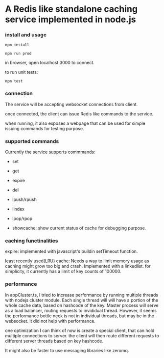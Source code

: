 #  A Redis like standalone caching service implemented in node.js


### install and usage

`npm install`

`npm run prod`

in browser, open localhost:3000 to connect. 

to run unit tests:

`npm test` 


### connection
The service will be accepting websocket connections from client.

once connected, the client can issue Redis like commands to the service.

when running, it also exposes a webpage that can be used for simple issuing commands for testing purpose.


### supported commands
Currently the service supports commmands:

- set

- get

- expire

- del

- lpush/rpush

- lindex

- lpop/rpop

- showcache:  show current status of cache for debugging purpose.

### caching functinalities
expire:  implemented with javascript's buildin setTimeout function.

least recently used(LRU) cache:  Needs a way to limit memory usage as caching might grow too big and crash. Implemented with a linkedlist. for simplicity, it currently has a limit of key counts of 100000.


### performance
In appCluster.ts, I tried to increase performance by running multiple threads with nodejs cluster module. Each single thread will will have a portion of the whole cache data, based on hashcode of the key. Master process will serve as a load balancer, routing requests to invididual thread. However, it seems the performance bottle neck is not in individual threads, but may be in the websocket. it did not help with performance.

one optimization I can think of now is create a special client, that can hold multiple connections to server. the client will then route different requests to different server threads based on key hashcode. 

It might also be faster to use messaging libraries like zeromq. 


